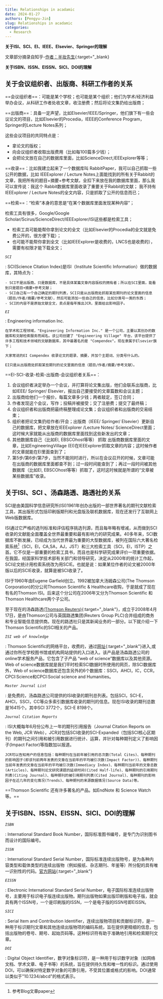 ```yaml
---
title: Relationships in acadamic
date: 2024-01-27
authors: [Pengyu-Jin]
slug: Relationships in acadamic
categories:
  - Research
---
```


**关于ISI、SCI、EI、IEEE、Elsevier、Springer的理解**

文章部分摘录自知乎-[作者：半妆先生](https://zhuanlan.zhihu.com/p/347071525){:target="_blank}

**关于ISBN、ISSN、EISSN、SICI、DOI的理解**

<!-- more -->

## 关于会议组织者、出版商、科研工作者的关系
==会议组织者==：可能是某个学校；也可能是某个组织；他们为学术/经济利益举办会议，从科研工作者处收文章，收注册费；然后将论文集扔给出版商；

==出版商==：具备一定声望，比如Elsevier/IEEE/Springer，他们旗下有一些会议论文的项目，比如Elsevier的Procedia，IEEE的Conference Program，Springer的Lecture Notes系列；

这些会议项目的共同特点是：

- 拿论文的版权；
- 向会议组织者收取出版费用（比如每100篇多少钱）；
- 会把论文放在自己的数据库里面，比如ScienceDirect,IEEExplorer等等；

==收录==：比如我建立起来了一个数据库叫 RabbitPaper，我可以自己抓取一些公开的数据，比如 IEEExplorer / Lecture Notes上面能找到的所有关于Rabbit的文章，我把所有的题目+摘要+参考文献，全扣下来放在我的数据库里面，那么我可以宣传说：我这个 Rabbit数据库里面收录了重要关于Rabbit的文献；
我不持有IEEExplorer / Lecture Notes的全文内容，只是抓取了公开的信息而已；

==检索==：“检索”本身的意思是“在某个数据库里面发现某种内容”；

检索工具有很多，Google/Google Scholar/Scirus/ScienceDirect/IEEExplorer/ISI这些都是检索工具；

- 检索工具可能能帮你拿到论文的全文（比如Elsevier的Procedia的全文就是免费公开的，很方便下载）；
- 也可能不能帮你拿到全文（比如IEEExplorer是收费的，LNCS也是收费的），需要有权限才能下载全文；

*`SCI`*

:   SCI(Science Citation Index)是ISI（Institute Scientific Information）做的数据库，其特点为：

    - SCI不是出版商，只是数据库，不是具体某篇文章内容版权的拥有者；所以在SCI里面，能看到只是题目+摘要+参考文献；
    - SCI自己有一个自己确定的期刊列表，SCI只是从出版商处抓取某些期刊的论文里面的信息（题目/作者/摘要/参考文献），然后可能添加一些自己的信息，比如分类号一类的东西；
    - SCI的内容不是原始文献全文，卖点是每年推出JCR，里面给出影响因子。


*`EI`*

:   Engineering information Inc.

    在学术和工程领域，"Engineering Information Inc." 是一个公司，主要以其创办的数据库和文献检索服务而闻名。该公司创建了 "Engineering Village" 平台，该平台提供了许多工程和技术领域的文献数据库，其中最著名的是 "Compendex"。现在隶属于Elsevier旗下；

    大家常说的EI Compendex 收录论文的题录、摘要，并加个主题词、分类号什么的。
  
    EI只是从出版商处抓取某些期刊的论文里面的信息（题目/作者/摘要/参考文献）。
 
==EI-SCI-收录-检索-出版商-会议组织者关系==：

1. 会议组织者决定举办一个会议，并打算将论文集出版，他们会联系出版商，比如IEEE/ Springer/ Elsevier，报出自己要接受的文章篇数和会议主题；
2. 出版商给他们一个报价，每篇文章多少钱；两者敲定，签订合同；
3. 作者发现这个会议，写作；投稿并被接受；交了注册费；提交了最终稿；
4. 会议组织者和出版商把最终稿整理成论文集；会议组织者和出版商的交易结束；
5. 组织者把论文集扔给作者/开会；出版商（IEEE/ Springer/ Elsevier）更新自己的数据库，把文章放在IEEExplorer /Lecture Notes/ ScienceDirect里面；这时候大家就能从出版商的数据库里面找到这些新发出的文章；
6. 其他数据库自己（比如EI, EBSCOhost等等） 抓取 出版商数据库里面的文章，比如EngineeringVillage (EI)在IEEExplorer抓取文章的内容；这时候作者的文章就能在EI里面查到了；
7. 第5步/第6步/第7步，当然不能同时进行，所以在会议召开的时候，文章可能在出版商的数据库里面都查不到；过一段时间能查到了；再过一段时间被其他数据库（比如EI, EBSCOhost等等）抓取了，这时这时候就是所谓的“文章被某些数据库”收录。

## 关于ISI、SCI 、汤森路透、路透社的关系

SCI是由美国科学信息研究所(ISI)1961年创办出版的一部世界著名的期刊文献检索工具，其出版形式包括印刷版期刊和光盘版及联机数据库，现在还发行了互联网上Web版数据库。

ISI通过它严格的选刊标准和评估程序挑选刊源，而且每年略有增减，从而做到SCI收录的文献能全面覆盖全世界最重要和最有影响力的研究成果。40多年来，SCI数据库不断发展，已经成为当代世界最为重要的大型数据库，被列在国际六大著名检索系统[^1]（SCI，EI，CA,SA，AJ，JST）和三大检索工具（SCI，EI，ISTP）之首。它不仅是一部重要的检索工具书，而且也是科学研究成果评价一项重要依据。在我国，经国家科学技术部有关部门和领导研究，决定从2000年的统计工作起，SCI论文统计用检索系统改为用SCIE。也就是说：如果某位作者的论文被2000年版以后的SCIE收录，就算是被SCI收录了。

[^1]:参考Blog文章paper

ISI于1960年由Eugene Garfield创立。1992被加拿大汤姆森公司(The Thomson Corporation)的分公司Thomson Scientific & Healthcare收购，于是就成了现在有名的Thomson ISI。后来这个分公司在2006年又分为Thomson Scientific 和 Thomson Healthcare两个子公司。

至于现在的汤森路透[(Thomson Reuters)](http://thomsonreuters.com/){:target="_blank"}，成立于2008年4月17日，是由Thomson公司与英国路透集团(Reuters Group PLC)合并组成的商务和专业智能信息提供商。现在的路透社只是其新闻业务的一部分。以下就介绍一下Thomson Scientific的SCI相关的产品。

*`ISI web of knowledge`*

:   Thomson Scientific的网络平台，收费的，通过[网址](http://apps.webofknowledge.com){:target="_blank"}进入,或通过你所在学校图书馆或机构网站提供的入口进入。该产品是汤森路透公司的online学术服务产品，它包含了子产品 “web of science”数据库以及其他资源。Web of science数据库就是我们平时检索SCI数据时所使用的网页，除SCI数据库外，Web of science数据库还包含另外的6个数据库：SSCI，AHCI，IC，CCR，CPCI:Science和CPCI:Social science and Humanities。

*`Master Journal List`*

:   是免费的，汤森路透公司提供的ISI收录的期刊总列表。包括SCI，SCI-E，AHCI，SSCI，CC等众多索引数据库收录的期刊的信息。现在ISI收录的期刊总数是16415个。其中SCI 3772个，SCI-E 8198个。

*`Journal Citation Reports`*

:   ISI大概每年6月份公布上一年的期刊引用报告（Journal Citation Reports on the Web, JCR Web），JCR对包括SCI收录的SCI-Expanded（包括SCI核心区期刊）的期刊之间引用和被引用数据进行统计、运算，并针对每种期刊定义了影响因子(Impact Factor)等指数加以报道。

    JCR可以告知用户的信息包括：每种期刊在当前年被引用的总次数(Total Cites)、每种期刊的影响因子(即该刊前两年发表的文章在当前年的平均被引次数(Impact Factor))、每种期刊当前年发表的文章在当前年的平均被引次数(Immediacy Index)、每种期刊当前年的文章总数(Articles)、每种期刊论文研究课题的延续时间(Cited Half-life)、每种期刊的引用期刊列表(Citing Journal)、每种期刊的被引用期刊列表(Cited Journal)、每种期刊的影响因子在近几年的变化情况(Trends)、每种期刊的来源数据情况(Source Data)等。

==Thomson Scientific 还有许多著名的产品。如EndNote 和 Science Watch等。==

## 关于ISBN、ISSN、EISSN、SICI、DOI的理解

*`ISBN`*

:   International Standard Book Number，国际标准图书编号，是专门为识别图书而设计的国际编号。

*`ISSN`*

:   International Standard Serial Number，国际标准连续出版物号，是为各种内容类型和载体类型的连续出版物（例如报纸、杂志期刊、年鉴等）所分配的具有唯一识别性的代码。[官方网站](https://portal.issn.org/){:target="_blank"}

*`EISSN`*

:   Electronic International Standard Serial Number，电子国际标准连续出版物号，主要用于标识电子版连续出版物。期刊出版物如果出版印刷版和电子版，就会具有两个ISSN号，一个是印刷版的ISSN，一个是电子版的ISSN号即EISSN。

*`SICI`*

:   Serial Item and Contribution Identifier，连续出版物项目和贡献标识符，是一种用于标识期刊文章和其他连续出版物项的编码系统，旨在提供更精细的信息，包括出版物的卷号、期号、起始页码等。这种标识符有助于准确地引用和检索期刊文章。

*`DOI`*

:   Digital Object Identifier，数字对象标识符，是一种用于标识数字对象（如网络文档、学术文章、电子书等）的系统，旨在提供持久性和唯一性的标识。通过使用DOI，可以确保对特定数字对象的可靠引用，不受其位置或格式的影响。DOI通常以类似于"10.1234/abcd"的格式表示。